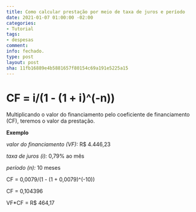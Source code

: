 ```yaml
---
title: Como calcular prestação por meio de taxa de juros e período
date: 2021-01-07 01:00:00 -02:00
categories:
- Tutorial
tags:
- despesas
comment: 
info: fechado.
type: post
layout: post
sha: 11fb16889e4b5881657f80154c69a191e5225a15
---
```


# CF = i/(1 - (1 + i)^(-n))

Multiplicando o valor do financiamento pelo coeficiente de financiamento (CF), teremos o valor da prestação.

**Exemplo**

*valor do financiamento (VF):* R$ 4.446,23

*taxa de juros (i):* 0,79% ao mês

*período (n):* 10 meses

CF = 0,0079/(1 - (1 + 0,0079)^(-10))

CF = 0,104396

VF*CF = R$ 464,17